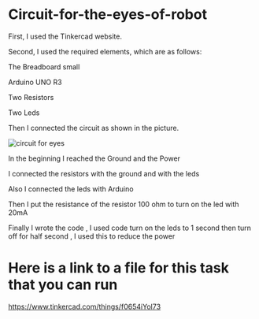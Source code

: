 # Circuit-for-the-eyes-of-robot
First, I used the Tinkercad website.

Second, I used the required elements, which are as follows:

The Breadboard small

Arduino UNO R3

Two Resistors

Two Leds 

Then I connected the circuit as shown in the picture.

![circuit for eyes](https://user-images.githubusercontent.com/85841913/124506939-5f34cb00-ddd5-11eb-87ed-8ee2e00e110b.PNG)

In the beginning I reached the Ground and the Power

I connected the resistors with the ground and with the leds 

Also I connected the leds with Arduino

Then I put the resistance of the resistor 100 ohm to turn on the led with 20mA 

Finally I wrote the code , I used code turn on the leds to 1 second then turn off for half second ,
I used this to reduce the power 

# Here is a link to a file for this task that you can run

https://www.tinkercad.com/things/f0654iYol73

